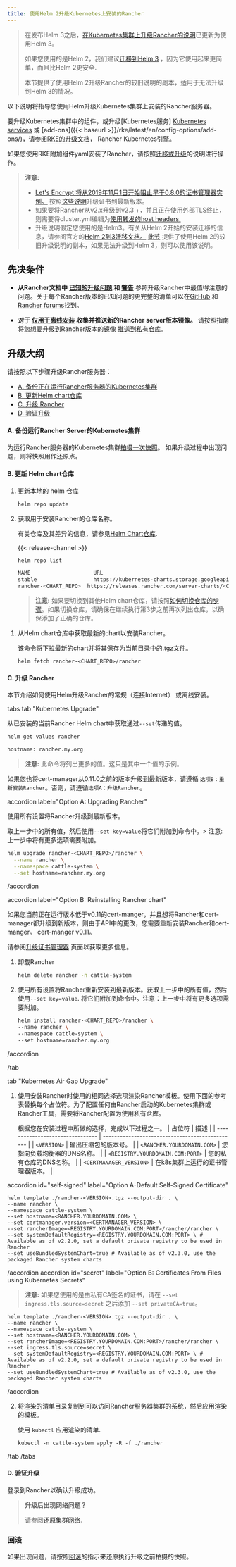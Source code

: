 ```yaml
---
title: 使用Helm 2升级Kubernetes上安装的Rancher
---
```


> 在发布Helm 3之后，[在Kubernetes集群上升级Rancher的说明](./ha)已更新为使用Helm 3。
>
> 如果您使用的是Helm 2，我们建议[迁移到Helm 3](https://helm.sh/blog/migrate-from-helm-v2-to-helm-v3/) ，因为它使用起来更简单，而且比Helm 2更安全.
>
> 本节提供了使用Helm 2升级Rancher的较旧说明的副本，适用于无法升级到Helm 3的情况。

以下说明将指导您使用Helm升级Kubernetes集群上安装的Rancher服务器。

要升级Kubernetes集群中的组件，或升级[Kubernetes服务] [Kubernetes services]({{<baseurl>}}/rke/latest/en/config-options/services/) 或 [add-ons]({{< baseurl >}}/rke/latest/en/config-options/add-ons/)，请参阅[RKE的升级文档]({{<baseurl>}}/rke/latest/en/upgrades/)， Rancher Kubernetes引擎。

如果您使用RKE附加组件yaml安装了Rancher，请按照[迁移或升级](/docs/upgrades/upgrades/migrating-from-rke-add-on)的说明进行操作。

> **注意:**
>
> - [Let's Encrypt 将从2019年11月1日开始阻止早于0.8.0的证书管理器实例。](https://community.letsencrypt.org/t/blocking-old-cert-manager-versions/98753) 按照[这些说明](/docs/installation/options/upgrading-cert-manager)升级证书到最新版本。
> - 如果要将Rancher从v2.x升级到v2.3 +，并且正在使用外部TLS终止，则需要将cluster.yml编辑为[使用转发的host headers.](/docs/installation/ha/helm-rancher/chart-options/#configuring-ingress-for-external-tls-when-using-nginx-v0-25)
> - 升级说明假定您使用的是Helm3。有关从Helm 2开始的安装迁移的信息，请参阅官方的[Helm 2到3迁移文档。](https://helm.sh/blog/migrate-from-helm-v2-to-helm-v3/)  [此节](/docs/upgrades/helm2) 提供了使用Helm 2的较旧升级说明的副本，如果无法升级到Helm 3，则可以使用该说明。

## 先决条件

- **从Rancher文档中 [已知的升级问题](/docs/upgrades/upgrades/#known-upgrade-issues) 和 [警告](/docs/upgrades/upgrades/#caveats)** 参照升级Rancher中最值得注意的问题。关于每个Rancher版本的已知问题的更完整的清单可以在[GitHub](https://github.com/rancher/rancher/releases) 和[Rancher forums](https://forums.rancher.com/c/announcements/12)找到。

- **对于 [仅用于离线安装](/docs/installation/other-installation-methods/air-gap) 收集并推送新的Rancher server版本镜像。** 请按照指南将您想要升级到Rancher版本的镜像 [推送到私有仓库](/docs/installation/other-installation-methods/air-gap/populate-private-registry/)。
## 升级大纲

请按照以下步骤升级Rancher服务器：

- [A. 备份正在运行Rancher服务器的Kubernetes集群](#a-backup-your-kubernetes-cluster-that-is-running-rancher-server)
- [B. 更新Helm chart仓库](#b-update-the-helm-chart-repository)
- [C. 升级 Rancher](#c-upgrade-rancher)
- [D. 验证升级](#d-verify-the-upgrade)

#### A. 备份运行Rancher Server的Kubernetes集群
为运行Rancher服务器的Kubernetes集群[拍摄一次快照](/docs/backups/backups/ha-backups/#option-b-one-time-snapshots)。
如果升级过程中出现问题，则将快照用作还原点。
#### B. 更新 Helm chart仓库

1. 更新本地的 helm 仓库

   ```bash
   helm repo update
   ```

1. 获取用于安装Rancher的仓库名称。

   有关仓库及其差异的信息，请参见[Helm Chart仓库](/docs/installation/options/server-tags/#helm-chart-repositories).

   {{< release-channel >}}

   ```bash
   helm repo list

   NAME          	       URL
   stable        	       https://kubernetes-charts.storage.googleapis.com
   rancher-<CHART_REPO>	 https://releases.rancher.com/server-charts/<CHART_REPO>
   ```

   > **注意:** 如果要切换到其他Helm chart仓库，请按照[如何切换仓库的步骤](/docs/installation/options/server-tags/#switching-to-a-different-helm-chart-repository)。如果切换仓库，请确保在继续执行第3步之前再次列出仓库，以确保添加了正确的仓库。

1) 从Helm chart仓库中获取最新的chart以安装Rancher。

   该命令将下拉最新的chart并将其保存为当前目录中的.tgz文件。


   ```plain
   helm fetch rancher-<CHART_REPO>/rancher
   ```

#### C. 升级 Rancher

本节介绍如何使用Helm升级Rancher的常规（连接Internet） 或离线安装。

 tabs
 tab "Kubernetes Upgrade"

从已安装的当前Rancher Helm chart中获取通过`--set`传递的值。

```bash
helm get values rancher

hostname: rancher.my.org
```

> **注意:** 此命令将列出更多的值。这只是其中一个值的示例。

如果您也将cert-manager从0.11.0之前的版本升级到最新版本，请遵循 `选项B：重新安装Rancher`。否则，请遵循`选项A：升级Rancher`。

 accordion label="Option A: Upgrading Rancher"

使用所有设置将Rancher升级到最新版本。

取上一步中的所有值，然后使用`--set key=value`将它们附加到命令中。> 注意: 上一步中将有更多选项需要附加。

```bash
helm upgrade rancher-<CHART_REPO>/rancher \
  --name rancher \
  --namespace cattle-system \
  --set hostname=rancher.my.org
```

 /accordion

 accordion label="Option B: Reinstalling Rancher chart"

如果您当前正在运行版本低于v0.11的cert-manger，并且想将Rancher和cert-manager都升级到新版本，则由于API中的更改，您需要重新安装Rancher和cert-manger。 cert-manger v0.11。

请参阅[升级证书管理器](/docs/installation/options/upgrading-cert-manager) 页面以获取更多信息。
1. 卸载Rancher

   ```bash
   helm delete rancher -n cattle-system
   ```

2. 使用所有设置将Rancher重新安装到最新版本。获取上一步中的所有值，然后使用`--set key=value`. 将它们附加到命令中。注意：上一步中将有更多选项需要附加。

   ```bash
   helm install rancher-<CHART_REPO>/rancher \
   --name rancher \
   --namespace cattle-system \
   --set hostname=rancher.my.org
   ```

 /accordion

 /tab

 tab "Kubernetes Air Gap Upgrade"

1. 使用安装Rancher时使用的相同选择选项渲染Rancher模板。使用下面的参考表替换每个占位符。为了配置任何由Rancher启动的Kubernetes集群或Rancher工具，需要将Rancher配置为使用私有仓库。

   根据您在安装过程中所做的选择，完成以下过程之一。
   | 占位符                      | 描述                                     |
   | -------------------------------- | ----------------------------------------------- |
   | `<VERSION>`                      | 输出压缩包的版本号。      |
   | `<RANCHER.YOURDOMAIN.COM>`       | 您指向负载均衡器的DNS名称。 |
   | `<REGISTRY.YOURDOMAIN.COM:PORT>` | 您的私有仓库的DNS名称。        |
   | `<CERTMANAGER_VERSION>`          | 在k8s集群上运行的证书管理器版本。   |

 accordion id="self-signed" label="Option A-Default Self-Signed Certificate" 

```plain
helm template ./rancher-<VERSION>.tgz --output-dir . \
--name rancher \
--namespace cattle-system \
--set hostname=<RANCHER.YOURDOMAIN.COM> \
--set certmanager.version=<CERTMANAGER_VERSION> \
--set rancherImage=<REGISTRY.YOURDOMAIN.COM:PORT>/rancher/rancher \
--set systemDefaultRegistry=<REGISTRY.YOURDOMAIN.COM:PORT> \ # Available as of v2.2.0, set a default private registry to be used in Rancher
--set useBundledSystemChart=true # Available as of v2.3.0, use the packaged Rancher system charts
```

 /accordion
 accordion id="secret" label="Option B: Certificates From Files using Kubernetes Secrets" 

> **注意:** 如果您使用的是由私有CA签名的证书，请在 `--set ingress.tls.source=secret` 之后添加 `--set privateCA=true`。

```plain
helm template ./rancher-<VERSION>.tgz --output-dir . \
--name rancher \
--namespace cattle-system \
--set hostname=<RANCHER.YOURDOMAIN.COM> \
--set rancherImage=<REGISTRY.YOURDOMAIN.COM:PORT>/rancher/rancher \
--set ingress.tls.source=secret \
--set systemDefaultRegistry=<REGISTRY.YOURDOMAIN.COM:PORT> \ # Available as of v2.2.0, set a default private registry to be used in Rancher
--set useBundledSystemChart=true # Available as of v2.3.0, use the packaged Rancher system charts
```

 /accordion

2. 将渲染的清单目录复制到可以访问Rancher服务器集群的系统，然后应用渲染的模板。

   使用 `kubectl` 应用渲染的清单.

   ```plain
   kubectl -n cattle-system apply -R -f ./rancher
   ```

 /tab 
 /tabs 

#### D. 验证升级

登录到Rancher以确认升级成功。

> **升级后出现网络问题？**
>
> 请参阅[还原集群网络](/docs/upgrades/upgrades/namespace-migration/#restoring-cluster-networking).

### 回滚

如果出现问题，请按照[回滚](/docs/upgrades/rollbacks/ha-server-rollbacks/)的指示来还原执行升级之前拍摄的快照。
